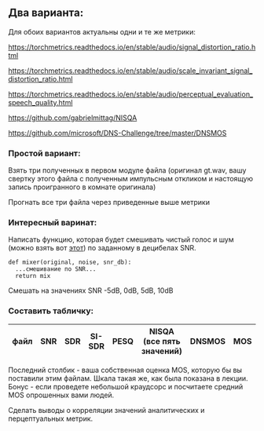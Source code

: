 ## Два варианта:

Для обоих вариантов актуальны одни и те же метрики:

https://torchmetrics.readthedocs.io/en/stable/audio/signal_distortion_ratio.html

https://torchmetrics.readthedocs.io/en/stable/audio/scale_invariant_signal_distortion_ratio.html

https://torchmetrics.readthedocs.io/en/stable/audio/perceptual_evaluation_speech_quality.html

https://github.com/gabrielmittag/NISQA

https://github.com/microsoft/DNS-Challenge/tree/master/DNSMOS


### Простой вариант:

Взять три полученных в первом модуле файла (оригинал gt.wav, вашу свертку этого файла с полученным импульсным откликом и настоящую запись проигранного в комнате оригинала)

Прогнать все три файла через приведенные выше метрики

### Интересный варинат:

Написать функцию, которая будет смешивать чистый голос и шум (можно взять вот [этот](https://freesound.org/people/15GPanskaHladikova_Danuse/sounds/461143/)) по заданному в децибелах SNR.

```
def mixer(original, noise, snr_db):
  ...смешивание по SNR...
  return mix
```

Смешать на значениях SNR -5dB, 0dB, 5dB, 10dB

### Составить табличку:

| файл | SNR | SDR | SI-SDR |	PESQ | NISQA (все пять значений) | DNSMOS | MOS |
| --- | --- | --- | --- | --- | --- | --- | --- |

Последний столбик - ваша собственная оценка MOS, которую бы вы поставили этим файлам. Шкала такая же, как была показана в лекции. Бонус - если проведете небольшой краудсорс и посчитаете средний MOS опрошенных вами людей.


Сделать выводы о корреляции значений аналитических и перцептуальных метрик. 

